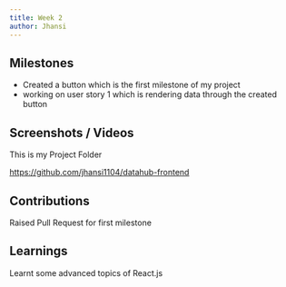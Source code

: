 ```yaml
---
title: Week 2
author: Jhansi
---
```


## Milestones

- Created a button which is the first milestone of my project
- working on user story 1 which is rendering data through the created button

## Screenshots / Videos

This is my Project Folder

https://github.com/jhansi1104/datahub-frontend

## Contributions

Raised Pull Request for first milestone

## Learnings

Learnt some advanced topics of React.js
